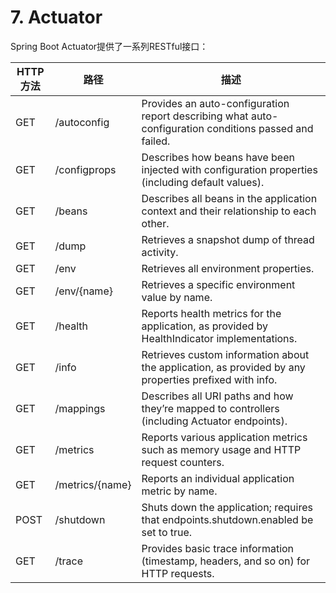 # 7. Actuator

Spring Boot Actuator提供了一系列RESTful接口：

| HTTP方法 | 路径 | 描述 |
| -- | -- | -- |
| GET | /autoconfig | Provides an auto-configuration report describing what auto- configuration conditions passed and failed. |
| GET | /configprops | Describes how beans have been injected with configuration properties (including default values). |
| GET | /beans | Describes all beans in the application context and their relationship to each other. |
| GET | /dump | Retrieves a snapshot dump of thread activity. |
| GET | /env | Retrieves all environment properties. |
| GET | /env/{name} | Retrieves a specific environment value by name. |
| GET | /health | Reports health metrics for the application, as provided by HealthIndicator implementations. |
| GET | /info | Retrieves custom information about the application, as provided by any properties prefixed with info. |
| GET | /mappings | Describes all URI paths and how they’re mapped to controllers (including Actuator endpoints). |
| GET | /metrics | Reports various application metrics such as memory usage and HTTP request counters. |
| GET | /metrics/{name} | Reports an individual application metric by name. |
| POST | /shutdown | Shuts down the application; requires that endpoints.shutdown.enabled be set to true. |
| GET | /trace | Provides basic trace information (timestamp, headers, and so on) for HTTP requests. |

